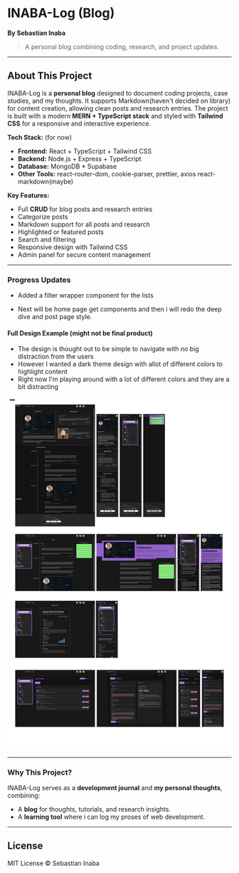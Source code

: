 # INABA-Log (Blog)

**By Sebastian Inaba**

> A personal blog combining coding, research, and project updates.

---

## About This Project

INABA-Log is a **personal blog** designed to document coding projects, case studies, and my thoughts. It supports Markdown(haven't decided on library) for content creation, allowing clean posts and research entries. The project is built with a modern **MERN + TypeScript stack** and styled with **Tailwind CSS** for a responsive and interactive experience.

**Tech Stack:**
(for now)
* **Frontend:** React + TypeScript + Tailwind CSS
* **Backend:** Node.js + Express + TypeScript
* **Database:** MongoDB * Supabase
* **Other Tools:** react-router-dom, cookie-parser, prettier, axios react-markdown(maybe)

**Key Features:**

* Full **CRUD** for blog posts and research entries
* Categorize posts
* Markdown support for all posts and research
* Highlighted or featured posts
* Search and filtering
* Responsive design with Tailwind CSS
* Admin panel for secure content management

---

### Progress Updates

- Added a filter wrapper component for the lists

- Next will be home page get components and then i will redo the deep dive and post page style.

#### Full Design Example (might not be final product)

- The design is thought out to be simple to navigate with no big distraction from the users
- However I wanted a dark theme design with allot of different colors to highlight content
- Right now I'm playing around with a lot of different colors and they are a bit distracting

![Full Design Example](/READMEImages/FullViewExampleOfDesigns.png)

---

### Why This Project?

INABA-Log serves as a **development journal** and **my personal thoughts**, combining:

* A **blog** for thoughts, tutorials, and research insights.
* A **learning tool** where i can log my proses of web development.

---

## License

MIT License © Sebastian Inaba